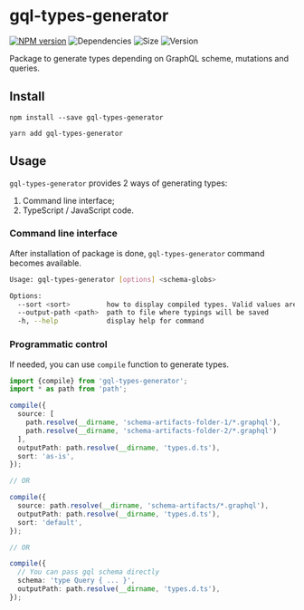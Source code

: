 gql-types-generator
===

[![NPM version][npm-image]][npm-url]
![Dependencies][deps-image]
![Size][size-image]
![Version][version-image]

[deps-image]: https://img.shields.io/david/wolframdeus/gql-types-generator
[npm-image]: https://img.shields.io/npm/dm/gql-types-generator
[npm-url]: https://www.npmjs.com/package/gql-types-generator
[size-image]: https://img.shields.io/bundlephobia/minzip/gql-types-generator
[version-image]: https://img.shields.io/npm/v/gql-types-generator

Package to generate types depending on GraphQL scheme, mutations and queries.

## Install
```
npm install --save gql-types-generator
```
```
yarn add gql-types-generator
```

## Usage
`gql-types-generator` provides 2 ways of generating types:
1. Command line interface;
2. TypeScript / JavaScript code.

### Command line interface
After installation of package is done, `gql-types-generator` command
becomes available.

```bash
Usage: gql-types-generator [options] <schema-globs>

Options:
  --sort <sort>         how to display compiled types. Valid values are "as-is" and "default". By default, generator compiles scalars first, then enums, interfaces, inputs, unions and then types. "as-is" places types as they are placed in schema
  --output-path <path>  path to file where typings will be saved
  -h, --help            display help for command
```

### Programmatic control

If needed, you can use `compile` function to generate types.

```typescript
import {compile} from 'gql-types-generator';
import * as path from 'path';

compile({
  source: [
    path.resolve(__dirname, 'schema-artifacts-folder-1/*.graphql'),
    path.resolve(__dirname, 'schema-artifacts-folder-2/*.graphql')
  ],
  outputPath: path.resolve(__dirname, 'types.d.ts'),
  sort: 'as-is',
});

// OR

compile({
  source: path.resolve(__dirname, 'schema-artifacts/*.graphql'),
  outputPath: path.resolve(__dirname, 'types.d.ts'),
  sort: 'default',
});

// OR

compile({
  // You can pass gql schema directly 
  schema: 'type Query { ... }',
  outputPath: path.resolve(__dirname, 'types.d.ts'),
});
``` 
